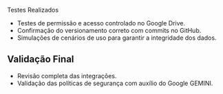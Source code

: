 Testes Realizados
- Testes de permissão e acesso controlado no Google Drive.
- Confirmação do versionamento correto com commits no GitHub.
- Simulações de cenários de uso para garantir a integridade dos dados.

## Validação Final
- Revisão completa das integrações.
- Validação das políticas de segurança com auxílio do Google GEMINI.
